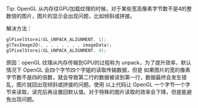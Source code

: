 
Tip: OpenGL 从内存往GPU加载纹理的时候，对于某些宽高像素字节数不是4的整数倍的图片，图片的显示会出现问题，比如倾斜或拼接。

解决方法：

```c
glPixelStorei(GL_UNPACK_ALIGNMENT, 1);
glTexImage2D(, , , , , , , , imageData);
glPixelStorei(GL_UNPACK_ALIGNMENT, 4);

```
    
原因：openGL 纹理从内存传输到GPU的过程称为 unpack，为了提升效率，默认情况下 OpenGL 会四个字节四个字姐的读取传输数据，但是
如果图片的宽的像素字节数不是四的倍数，就会导致第二行的数据被读到第一行，数据最终会发生错乱，图片就回出现倾斜或拼接的问题。使用
以上代码让 OpenGL 一个字节一个字节来读取，读完后再设置回默认值。对于特殊的图片读取的效率会下降，但是能避免出现问题。
